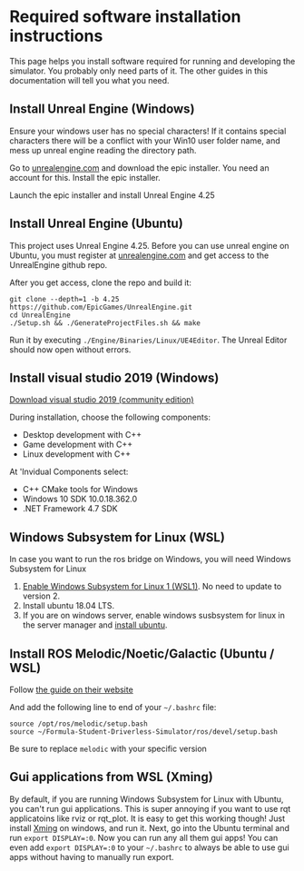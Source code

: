 # Required software installation instructions

This page helps you install software required for running and developing the simulator.
You probably only need parts of it.
The other guides in this documentation will tell you what you need.

## Install Unreal Engine (Windows)
Ensure your windows user has no special characters! 
If it contains special characters there will be a conflict with your Win10 user folder name, and mess up unreal engine reading the directory path.

Go to [unrealengine.com](https://www.unrealengine.com/) and download the epic installer.
You need an account for this.
Install the epic installer.

Launch the epic installer and install Unreal Engine 4.25

## Install Unreal Engine (Ubuntu)
This project uses Unreal Engine 4.25.
Before you can use unreal engine on Ubuntu, you must register at [unrealengine.com](https://www.unrealengine.com/) and get access to the UnrealEngine github repo.

After you get access, clone the repo and build it:
```
git clone --depth=1 -b 4.25 https://github.com/EpicGames/UnrealEngine.git
cd UnrealEngine	
./Setup.sh && ./GenerateProjectFiles.sh && make	
```

Run it by executing `./Engine/Binaries/Linux/UE4Editor`.
The Unreal Editor should now open without errors. 

## Install visual studio 2019 (Windows)
[Download visual studio 2019 (community edition)](https://visualstudio.microsoft.com/vs/)

During installation, choose the following components:

* Desktop development with C++
* Game development with C++
* Linux development with C++

At 'Invidual Components select:

* C++ CMake tools for Windows
* Windows 10 SDK 10.0.18.362.0
* .NET Framework 4.7 SDK

## Windows Subsystem for Linux (WSL)

In case you want to run the ros bridge on Windows, you will need Windows Subsystem for Linux

1. [Enable Windows Subsystem for Linux 1 (WSL1)](https://docs.microsoft.com/en-us/windows/wsl/install-win10). No need to update to version 2.
2. Install ubuntu 18.04 LTS.
3. If you are on windows server, enable windows susbsystem for linux in the server manager and [install ubuntu](https://docs.microsoft.com/en-us/windows/wsl/install-on-server#download-a-linux-distribution).


## Install ROS Melodic/Noetic/Galactic (Ubuntu / WSL)

Follow [the guide on their website](http://wiki.ros.org/ROS/Installation) 

And add the following line to end of your `~/.bashrc` file:
```
source /opt/ros/melodic/setup.bash
source ~/Formula-Student-Driverless-Simulator/ros/devel/setup.bash
```

Be sure to replace `melodic` with your specific version

## Gui applications from WSL (Xming)
By default, if you are running Windows Subsystem for Linux with Ubuntu, you can't run gui applications.
This is super annoying if you want to use rqt applicatoins like rviz or rqt_plot.
It is easy to get this working though!
Just install [Xming](https://sourceforge.net/projects/xming/) on windows, and run it.
Next, go into the Ubuntu terminal and run `export DISPLAY=:0`.
Now you can run any all them gui apps!
You can even add `export DISPLAY=:0` to your `~/.bashrc` to always be able to use gui apps without having to manually run export.
